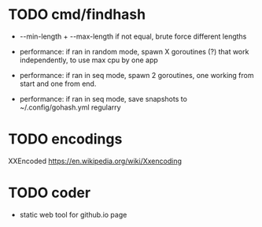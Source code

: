 # TODO cmd/findhash

* --min-length  + --max-length   if not equal, brute force different lengths

* performance: if ran in random mode, spawn X goroutines (?) that work independently,
    to use max cpu by one app

* performance: if ran in seq mode, spawn 2 goroutines, one working from start and one from end.

* performance: if ran in seq mode, save snapshots to ~/.config/gohash.yml regularry


# TODO encodings

XXEncoded   https://en.wikipedia.org/wiki/Xxencoding


# TODO coder

- static web tool for github.io page
